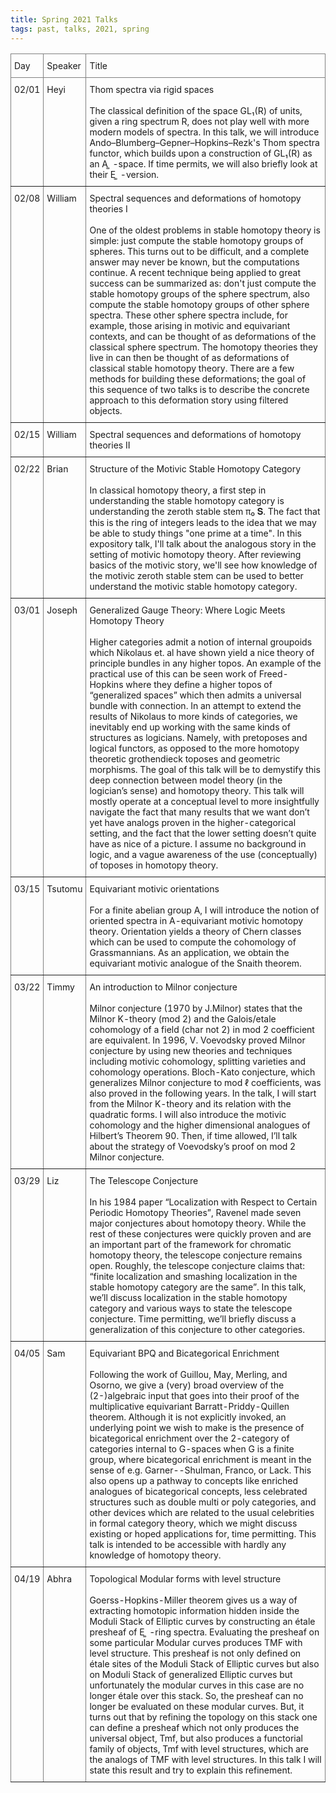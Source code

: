 ```yaml
---
title: Spring 2021 Talks
tags: past, talks, 2021, spring 
---
```



<p></p>

<style type="text/css">
.tg  {border-collapse:collapse;border-spacing:0;}
.tg td{border-color:black;border-style:solid;border-width:1px;font-size:14px;
  overflow:hidden;padding:10px 5px;word-break:normal;}
.tg th{border-color:black;border-style:solid;border-width:1px;font-size:14px;
  font-weight:normal;overflow:hidden;padding:10px 5px;word-break:normal;}
.tg .tg-0pky{border-color:inherit;text-align:left;vertical-align:top}
</style>
<table class="tg">
<thead>
  <tr>
    <th class="tg-0pky">Day</th>
    <th class="tg-0pky">Speaker</th>
    <th class="tg-0pky">Title</th>
  </tr>
</thead>
<tbody>
  <tr>
    <td class="tg-0pky">02/01</td>
    <td class="tg-0pky">Heyi</td>
    <td class="tg-0pky">Thom spectra via rigid spaces <br> <br> The classical definition of the space GL₁(R) of units, given a ring spectrum R, does not play well with more modern models of spectra. In this talk, we will introduce Ando&ndash;Blumberg&ndash;Gepner&ndash;Hopkins&ndash;Rezk's Thom spectra functor, which builds upon a construction of GL₁(R) as an A ͚ -space. If time permits, we will also briefly look at their E ͚ -version. </td>
  </tr>
  <tr>
    <td class="tg-0pky">02/08</td>
    <td class="tg-0pky">William</td>
    <td class="tg-0pky">Spectral sequences and deformations of homotopy theories I <br> <br> One of the oldest problems in stable homotopy theory is simple: just compute the stable homotopy groups of spheres. This turns out to be difficult, and a complete answer may never be known, but the computations continue. A recent technique being applied to great success can be summarized as: don't just compute the stable homotopy groups of the sphere spectrum, also compute the stable homotopy groups of other sphere spectra. These other sphere spectra include, for example, those arising in motivic and equivariant contexts, and can be thought of as deformations of the classical sphere spectrum. The homotopy theories they live in can then be thought of as deformations of classical stable homotopy theory. There are a few methods for building these deformations; the goal of this sequence of two talks is to describe the concrete approach to this deformation story using filtered objects. <br> </td>
  </tr>
  <tr>
    <td class="tg-0pky">02/15</td>
    <td class="tg-0pky">William</td>
    <td class="tg-0pky">Spectral sequences and deformations of homotopy theories II</td>
  </tr>
  <tr>
    <td class="tg-0pky">02/22</td>
    <td class="tg-0pky">Brian</td>
    <td class="tg-0pky">Structure of the Motivic Stable Homotopy Category <br> <br>  In classical homotopy theory, a first step in understanding the stable homotopy category is understanding the zeroth stable stem π₀ 𝐒. The fact that this is the ring of integers leads to the idea that we may be able to study things "one prime at a time". In this expository talk, I'll talk about the analogous story in the setting of motivic homotopy theory. After reviewing basics of the motivic story, we'll see how knowledge of the motivic zeroth stable stem can be used to better understand the motivic stable homotopy category.</td>
  </tr>
  <tr>
    <td class="tg-0pky">03/01<br></td>
    <td class="tg-0pky">Joseph<br></td>
    <td class="tg-0pky">Generalized Gauge Theory: Where Logic Meets Homotopy Theory <br> <br> Higher categories admit a notion of internal groupoids which Nikolaus et. al have shown yield a nice theory of principle bundles in any higher topos. An example of the practical use of this can be seen work of Freed-Hopkins where they define a higher topos of “generalized spaces” which then admits a universal bundle with connection. In an attempt to extend the results of Nikolaus to more kinds of categories, we inevitably end up working with the same kinds of structures as logicians. Namely, with pretoposes and logical functors, as  opposed to the more homotopy theoretic grothendieck toposes and geometric morphisms. The goal of this talk will be to demystify this deep connection between model theory (in the logician’s sense) and homotopy theory. This talk will mostly operate at a conceptual level to more insightfully navigate the fact that many results that we want don’t yet have analogs proven in the higher-categorical setting, and the fact that the lower setting doesn’t quite have as nice of a picture. I assume no background in logic, and a vague awareness of the use (conceptually) of toposes in homotopy theory. </td>
  </tr>
  <tr>
    <td class="tg-0pky">03/15</td>
    <td class="tg-0pky">Tsutomu</td>
    <td class="tg-0pky">Equivariant motivic orientations <br> <br>  For a finite abelian group A, I will introduce the notion of oriented spectra in A-equivariant motivic homotopy theory. Orientation yields a theory of Chern classes which can be used to compute the cohomology of Grassmannians. As an application, we obtain the equivariant motivic analogue of the Snaith theorem.</td>
  </tr>
  <tr>
    <td class="tg-0pky">03/22</td>
    <td class="tg-0pky">Timmy</td>
    <td class="tg-0pky">An introduction to Milnor conjecture <br> <br> Milnor conjecture (1970 by J.Milnor) states that the Milnor K-theory (mod 2) and the Galois/etale cohomology of a field (char not 2) in mod 2 coefficient are equivalent. In 1996, V. Voevodsky proved Milnor conjecture by using new theories and techniques including motivic cohomology, splitting varieties and cohomology operations. Bloch-Kato conjecture, which generalizes Milnor conjecture to mod ℓ coefficients, was also proved in the following years. In the talk, I will start from the Milnor K-theory and its relation with the quadratic forms. I will also introduce the motivic cohomology and the higher dimensional analogues of Hilbert’s Theorem 90. Then, if time allowed, I’ll talk about the strategy of Voevodsky’s proof on mod 2 Milnor conjecture. </td>
  </tr>
  <tr>
    <td class="tg-0pky">03/29</td>
    <td class="tg-0pky">Liz</td>
    <td class="tg-0pky">The Telescope Conjecture <br> <br> In his 1984 paper “Localization with Respect to Certain Periodic Homotopy Theories”, Ravenel made seven major conjectures about homotopy theory. While the rest of these conjectures were quickly proven and are an important part of the framework for chromatic homotopy theory, the telescope conjecture remains open. Roughly, the telescope conjecture claims that: “finite localization and smashing localization in the stable homotopy category are the same”. In this talk, we’ll discuss localization in the stable homotopy category and various ways to state the telescope conjecture. Time permitting, we’ll briefly discuss a generalization of this conjecture to other categories.   </td>
  </tr>
  <tr>
    <td class="tg-0pky">04/05</td>
    <td class="tg-0pky">Sam</td>
    <td class="tg-0pky">Equivariant BPQ and Bicategorical Enrichment <br> <br> Following the work of Guillou, May, Merling, and Osorno, we give a (very) broad overview of the (2-)algebraic input that goes into their proof of the multiplicative equivariant Barratt-Priddy-Quillen theorem. Although it is not explicitly invoked, an underlying point we wish to make is the presence of bicategorical enrichment over the 2-category of categories internal to G-spaces when G is a finite group, where bicategorical enrichment is meant in the sense of e.g. Garner--Shulman, Franco, or Lack. This also opens up a pathway to concepts like enriched analogues of bicategorical concepts, less celebrated structures such as double multi or poly categories, and other devices which are related to the usual celebrities in formal category theory, which we might discuss existing or hoped applications for, time permitting. This talk is intended to be accessible with hardly any knowledge of homotopy theory. </td>
  </tr>
  <tr>
    <td class="tg-0pky">04/19</td>
    <td class="tg-0pky">Abhra</td>
    <td class="tg-0pky">Topological Modular forms with level structure <br> <br> Goerss-Hopkins-Miller theorem gives us a way of extracting homotopic information hidden inside the Moduli Stack of Elliptic curves by constructing an étale presheaf of E ͚ -ring spectra. Evaluating the presheaf on some particular Modular curves produces TMF with level structure. This presheaf is not only defined on étale sites of the Moduli Stack of Elliptic curves but also on Moduli Stack of generalized Elliptic curves but unfortunately the modular curves in this case are no longer étale over this stack. So, the presheaf can no longer be evaluated on these modular curves. But, it turns out that by refining the topology on this stack one can define a presheaf which not only produces the universal object, Tmf, but also produces a functorial family of objects, Tmf with level structures, which are the analogs of TMF with level structures. In this talk I will state this result and try to explain this refinement. </td>
  </tr>
</tbody>
</table>
